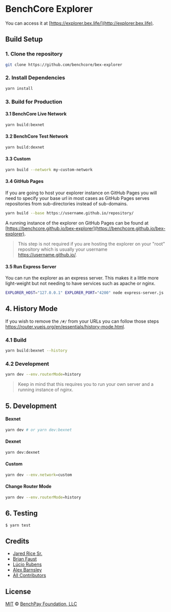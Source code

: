 # BenchCore Explorer

You can access it at [https://explorer.bex.life/](http://explorer.bex.life).

## Build Setup

### 1. Clone the repository

```bash
git clone https://github.com/benchcore/bex-explorer
```

### 2. Install Dependencies

```bash
yarn install
```

### 3. Build for Production

#### 3.1 BenchCore Live Network

```bash
yarn build:bexnet
```

#### 3.2 BenchCore Test Network

```bash
yarn build:dexnet
```

#### 3.3 Custom

```bash
yarn build --network my-custom-network
```

#### 3.4 GitHub Pages

If you are going to host your explorer instance on GitHub Pages you will need to specify your base url in most cases as GitHub Pages serves repositories from sub-directories instead of sub-domains.

```bash
yarn build --base https://username.github.io/repository/
```

A running instance of the explorer on GitHub Pages can be found at [https://benchcore.github.io/bex-explorer](https://benchcore.github.io/bex-explorer).

> This step is not required if you are hosting the explorer on your "root" repository which is usually your username https://username.github.io/.

#### 3.5 Run Express Server

You can run the explorer as an express server. This makes it a little more light-weight but not needing to have services such as apache or nginx.

```bash
EXPLORER_HOST="127.0.0.1" EXPLORER_PORT="4200" node express-server.js
```

## 4. History Mode

If you wish to remove the `/#/` from your URLs you can follow those steps https://router.vuejs.org/en/essentials/history-mode.html.

### 4.1 Build

```bash
yarn build:bexnet --history
```

### 4.2 Development

```bash
yarn dev --env.routerMode=history
```

> Keep in mind that this requires you to run your own server and a running instance of nginx.

## 5. Development

#### Bexnet

```bash
yarn dev # or yarn dev:bexnet
```

#### Dexnet

```bash
yarn dev:dexnet
```

#### Custom

```bash
yarn dev --env.network=custom
```

#### Change Router Mode

```bash
yarn dev --env.routerMode=history
```

## 6. Testing

``` bash
$ yarn test
```

## Credits

- [Jared Rice Sr.](https://github.com/jaredricesr)
- [Brian Faust](https://github.com/faustbrian)
- [Lúcio Rubens](https://github.com/luciorubeens)
- [Alex Barnsley](https://github.com/alexbarnsley)
- [All Contributors](../../contributors)

## License

[MIT](LICENSE) © [BenchPay Foundation, LLC](https://benchpay.io)
